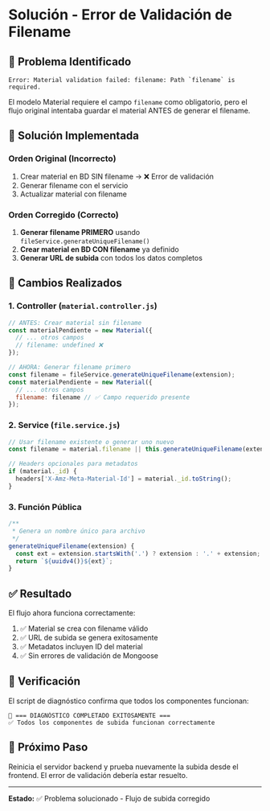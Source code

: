 # Solución - Error de Validación de Filename

## 🐛 Problema Identificado
```
Error: Material validation failed: filename: Path `filename` is required.
```

El modelo Material requiere el campo `filename` como obligatorio, pero el flujo original intentaba guardar el material ANTES de generar el filename.

## 🔧 Solución Implementada

### Orden Original (Incorrecto)
1. Crear material en BD SIN filename → ❌ Error de validación
2. Generar filename con el servicio 
3. Actualizar material con filename

### Orden Corregido (Correcto)
1. **Generar filename PRIMERO** usando `fileService.generateUniqueFilename()`
2. **Crear material en BD CON filename** ya definido
3. **Generar URL de subida** con todos los datos completos

## 📝 Cambios Realizados

### 1. Controller (`material.controller.js`)
```javascript
// ANTES: Crear material sin filename
const materialPendiente = new Material({
  // ... otros campos
  // filename: undefined ❌
});

// AHORA: Generar filename primero
const filename = fileService.generateUniqueFilename(extension);
const materialPendiente = new Material({
  // ... otros campos
  filename: filename // ✅ Campo requerido presente
});
```

### 2. Service (`file.service.js`)
```javascript
// Usar filename existente o generar uno nuevo
const filename = material.filename || this.generateUniqueFilename(extension);

// Headers opcionales para metadatos
if (material._id) {
  headers['X-Amz-Meta-Material-Id'] = material._id.toString();
}
```

### 3. Función Pública
```javascript
/**
 * Genera un nombre único para archivo
 */
generateUniqueFilename(extension) {
  const ext = extension.startsWith('.') ? extension : '.' + extension;
  return `${uuidv4()}${ext}`;
}
```

## ✅ Resultado

El flujo ahora funciona correctamente:
1. ✅ Material se crea con filename válido
2. ✅ URL de subida se genera exitosamente
3. ✅ Metadatos incluyen ID del material
4. ✅ Sin errores de validación de Mongoose

## 🧪 Verificación

El script de diagnóstico confirma que todos los componentes funcionan:
```
🎉 === DIAGNÓSTICO COMPLETADO EXITOSAMENTE ===
✅ Todos los componentes de subida funcionan correctamente
```

## 🚀 Próximo Paso

Reinicia el servidor backend y prueba nuevamente la subida desde el frontend. El error de validación debería estar resuelto.

---
**Estado:** ✅ Problema solucionado - Flujo de subida corregido
